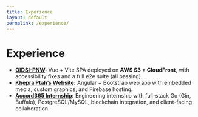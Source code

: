 ```yaml
---
title: Experience
layout: default
permalink: /experience/
---
```


# Experience

- **[OIDSI-PNW](/experience/oidsi-pnw/):** Vue + Vite SPA deployed on **AWS S3 + CloudFront**, with accessibility fixes and a full e2e suite (all passing).
- **[Khepra Ptah’s Website](/experience/khepra-ptah/):** Angular + Bootstrap web app with embedded media, custom graphics, and Firebase hosting.
- **[Accord365 Internship](/experience/internship/):** Engineering internship with full-stack Go (Gin, Buffalo), PostgreSQL/MySQL, blockchain integration, and client-facing collaboration.

